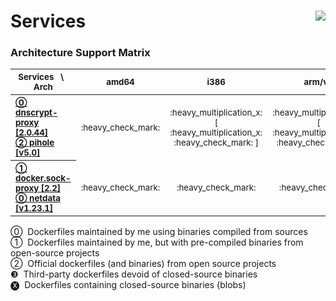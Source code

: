 # Services <a href='https://github.com/padhi-homelab/Services/actions?query=workflow%3A%22Docker+CI+Release%22'><img align='right' src='https://img.shields.io/github/workflow/status/padhi-homelab/Services/Docker%20CI%20Release?logo=github&logoWidth=24&style=flat-square'></img></a>

### Architecture Support Matrix

<table>
  <thead>
    <tr>
      <th><sub>Services &nbsp; \ &nbsp; Arch</sub></th>
      <th><sub>amd64</sub></th>
      <th><sub>i386</sub></th>
      <th><sub>arm/v6</sub></th>
      <th><sub>arm/v7</sub></th>
      <th><sub>arm64</sub></th>
      <th><sub>ppc64le</sub></th>
    </tr>
  </thead>
  <tbody>
    <tr>
      <th align='left'><sub>
        <a href='https://hub.docker.com/repository/docker/padhihomelab/dnscrypt-proxy'>
          ⓪ dnscrypt-proxy [2.0.44]
        </a>
        <br>
        <a href='https://hub.docker.com/r/pihole/pihole/'>
          ② pihole [v5.0]
        </a>
      </sub></th>
      <td align='center'>
        <sub>:heavy_check_mark:</sub>
      </td>
      <td align='center'>
        <sub>:heavy_multiplication_x:</sub>
        <br>
        <sub>[ :heavy_multiplication_x: :heavy_check_mark: ]</sub>
      </td>
      <td align='center'>
        <sub>:heavy_multiplication_x:</sub>
        <br>
        <sub>[ :heavy_multiplication_x: :heavy_check_mark: ]</sub>
      </td>
      <td align='center'>
        <sub>:heavy_check_mark:</sub>
      </td>
      <td align='center'>
        <sub>:heavy_check_mark:</sub>
      </td>
      <td align='center'>
        <sub>:heavy_multiplication_x:</sub>
        <br>
        <sub>[ :heavy_multiplication_x: :heavy_multiplication_x: ]</sub>
      </td>
    </tr>
    <tr>
      <th align='left'><sub>
        <a href='https://hub.docker.com/r/padhihomelab/docker.sock-proxy/'>
          ① docker.sock-proxy [2.2]
        </a>
        <br>
        <a href='https://hub.docker.com/r/padhihomelab/netdata/'>
          ⓪ netdata [v1.23.1]
        </a>
      </sub></th>
      <td align='center'>
        <sub>:heavy_check_mark:</sub>
      </td>
      <td align='center'>
        <sub>:heavy_check_mark:</sub>
      </td>
      <td align='center'>
        <sub>:heavy_check_mark:</sub>
      </td>
      <td align='center'>
        <sub>:heavy_check_mark:</sub>
      </td>
      <td align='center'>
        <sub>:heavy_check_mark:</sub>
      </td>
      <td align='center'>
        <sub>:heavy_check_mark:</sub>
      </td>
    </tr>
  </tbody>
</table>

⓪&nbsp;
Dockerfiles maintained by me using binaries compiled from sources
<br>
①&nbsp;
Dockerfiles maintained by me, but with pre-compiled binaries from open-source projects
<br>
②&nbsp;
Official dockerfiles (and binaries) from  open source projects
<br>
❸&nbsp;
Third-party dockerfiles devoid of closed-source binaries
<br>
🅧&nbsp;
Dockerfiles containing closed-source binaries (blobs)
